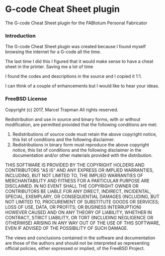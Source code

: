 # G-code Cheat Sheet plugin
The G-code Cheat Sheet plugin for the FABtotum Personal Fabricator

### Introduction
The G-code Cheat Sheet plugin was created because I found myself browsing the internet for a G-code all the time.

The last time I did this I figured that it would make sense to have a cheat sheet in the printer.
Saving me a lot of time

I found the codes and descriptions in the source and I copied it 1:1.

I can think of a couple of enhancements but I would like to hear your ideas.

### FreeBSD License
Copyright (c) 2017, Marcel Trapman
All rights reserved.

Redistribution and use in source and binary forms, with or without
modification, are permitted provided that the following conditions are met:

1. Redistributions of source code must retain the above copyright notice, this
   list of conditions and the following disclaimer.
2. Redistributions in binary form must reproduce the above copyright notice,
   this list of conditions and the following disclaimer in the documentation
   and/or other materials provided with the distribution.

THIS SOFTWARE IS PROVIDED BY THE COPYRIGHT HOLDERS AND CONTRIBUTORS "AS IS" AND
ANY EXPRESS OR IMPLIED WARRANTIES, INCLUDING, BUT NOT LIMITED TO, THE IMPLIED
WARRANTIES OF MERCHANTABILITY AND FITNESS FOR A PARTICULAR PURPOSE ARE
DISCLAIMED. IN NO EVENT SHALL THE COPYRIGHT OWNER OR CONTRIBUTORS BE LIABLE FOR
ANY DIRECT, INDIRECT, INCIDENTAL, SPECIAL, EXEMPLARY, OR CONSEQUENTIAL DAMAGES
(INCLUDING, BUT NOT LIMITED TO, PROCUREMENT OF SUBSTITUTE GOODS OR SERVICES;
LOSS OF USE, DATA, OR PROFITS; OR BUSINESS INTERRUPTION) HOWEVER CAUSED AND
ON ANY THEORY OF LIABILITY, WHETHER IN CONTRACT, STRICT LIABILITY, OR TORT
(INCLUDING NEGLIGENCE OR OTHERWISE) ARISING IN ANY WAY OUT OF THE USE OF THIS
SOFTWARE, EVEN IF ADVISED OF THE POSSIBILITY OF SUCH DAMAGE.

The views and conclusions contained in the software and documentation are those
of the authors and should not be interpreted as representing official policies,
either expressed or implied, of the FreeBSD Project.